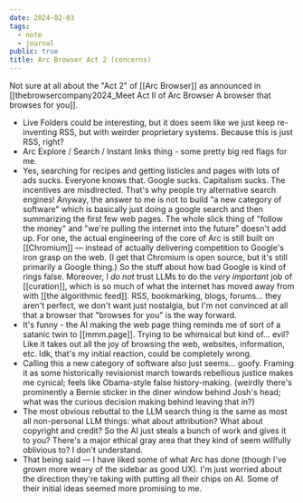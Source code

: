 ```yaml
---
date: 2024-02-03
tags:
  - note
  - journal
public: true
title: Arc Browser Act 2 (concerns)
---
```


Not sure at all about the "Act 2" of [[Arc Browser]] as announced in [[thebrowsercompany2024_Meet Act II of Arc Browser  A browser that browses for you]].

- Live Folders could be interesting, but it does seem like we just keep re-inventing RSS, but with weirder proprietary systems. Because this is just RSS, right?
- Arc Explore / Search / Instant links thing - some pretty big red flags for me.
- Yes, searching for recipes and getting listicles and pages with lots of ads sucks. Everyone knows that. Google sucks. Capitalism sucks. The incentives are misdirected. That's why people try alternative search engines! Anyway, the answer to me is not to build "a new category of software" which is basically just doing a google search and then summarizing the first few web pages. The whole slick thing of "follow the money" and "we're pulling the internet into the future" doesn't add up. For one, the actual engineering of the core of Arc is still built on [[Chromium]] — instead of actually delivering competition to Google's iron grasp on the web. (I get that Chromium is open source, but it's still primarily a Google thing.) So the stuff about how bad Google is kind of rings false. Moreover, I *do not* trust LLMs to do the *very important* job of [[curation]], which is so much of what the internet has moved away from with [[the algorithmic feed]]. RSS, bookmarking, blogs, forums... they aren't perfect, we don't want just nostalgia, but I'm not convinced at all that a browser that "browses for you" is the way forward.
- It's funny - the AI making the web page thing reminds me of sort of a satanic twin to [[mmm.page]]. Trying to be whimsical but kind of... evil? Like it takes out all the joy of browsing the web, websites, information, etc. Idk, that's my initial reaction, could be completely wrong.
- Calling this a new category of software also just seems... goofy. Framing it as some historically revisionist march towards rebellious justice makes me cynical; feels like Obama-style false history-making. (weirdly there's prominently a Bernie sticker in the diner window behind Josh's head; what was the curious decision making behind leaving that in?)
- The most obvious rebuttal to the LLM search thing is the same as most all non-personal LLM things: what about attribution? What about copyright and credit? So the AI just steals a bunch of work and gives it to you? There's a major ethical gray area that they kind of seem willfully oblivious to? I don't understand.
- That being said — I have liked some of what Arc has done (though I've grown more weary of the sidebar as good UX). I'm just worried about the direction they're taking with putting all their chips on AI. Some of their initial ideas seemed more promising to me.
